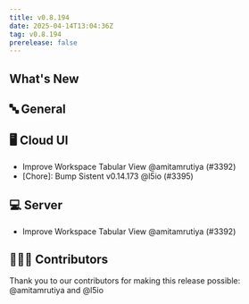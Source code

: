 ```yaml
---
title: v0.8.194
date: 2025-04-14T13:04:36Z
tag: v0.8.194
prerelease: false
---
```


## What's New
## 🔤 General
## 🖥 Cloud UI

- Improve Workspace Tabular View @amitamrutiya (#3392)
- [Chore]: Bump Sistent v0.14.173 @l5io (#3395)

## 💻 Server

- Improve Workspace Tabular View @amitamrutiya (#3392)

## 👨🏽‍💻 Contributors

Thank you to our contributors for making this release possible:
@amitamrutiya and @l5io

